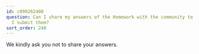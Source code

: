 ```yaml
---
id: c090262408
question: Can I share my answers of the Homework with the community to compare before
  I submit them?
sort_order: 240
---
```


We kindly ask you not to share your answers.